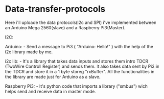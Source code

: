 # Data-transfer-protocols

Here i'll uploade the data protocols(I2c and SPI) i've implemented between an Arduino Mega 2560(slave) and a Raspberry Pi3(Master).

I2C:

Arduino: - Send a message to Pi3 ( "Arduino: Hello!" ) with the help of the i2c library made by me.

i2c lib: - It's a library that takes data inputs and stores them intro TDCR (TwoWire Controll Register) and sends them.
            It also takes data sent by Pi3 in the TDCR and store it in a 1 byte storeg "rxBuffer".
            All the functionalities in the library are made just for Arduino as a slave.
            
Raspberry Pi3: - It's python code that imports a library ("smbus") wich helps send and receive data in master mode.
                     



